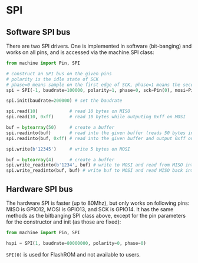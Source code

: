 # SPI

## Software SPI bus

There are two SPI drivers. One is implemented in software (bit-banging) and works on all pins, and is accessed via the machine.SPI class:

```python
from machine import Pin, SPI

# construct an SPI bus on the given pins
# polarity is the idle state of SCK
# phase=0 means sample on the first edge of SCK, phase=1 means the second
spi = SPI(-1, baudrate=100000, polarity=1, phase=0, sck=Pin(0), mosi=Pin(2), miso=Pin(4))

spi.init(baudrate=200000) # set the baudrate

spi.read(10)            # read 10 bytes on MISO
spi.read(10, 0xff)      # read 10 bytes while outputing 0xff on MOSI

buf = bytearray(50)     # create a buffer
spi.readinto(buf)       # read into the given buffer (reads 50 bytes in this case)
spi.readinto(buf, 0xff) # read into the given buffer and output 0xff on MOSI

spi.write(b'12345')     # write 5 bytes on MOSI

buf = bytearray(4)      # create a buffer
spi.write_readinto(b'1234', buf) # write to MOSI and read from MISO into the buffer
spi.write_readinto(buf, buf) # write buf to MOSI and read MISO back into buf
```

## Hardware SPI bus

The hardware SPI is faster (up to 80Mhz), but only works on following pins: MISO is GPIO12, MOSI is GPIO13, and SCK is GPIO14. It has the same methods as the bitbanging SPI class above, except for the pin parameters for the constructor and init (as those are fixed):

```python
from machine import Pin, SPI

hspi = SPI(1, baudrate=80000000, polarity=0, phase=0)
```

`SPI(0)` is used for FlashROM and not available to users.
